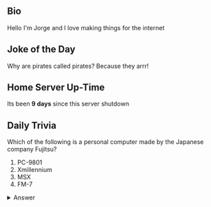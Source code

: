 ## Bio

Hello I'm Jorge and I love making things for the internet

## Joke of the Day

Why are pirates called pirates? Because they arrr!

## Home Server Up-Time

Its been **9 days** since this server shutdown


## Daily Trivia

Which of the following is a personal computer made by the Japanese company Fujitsu?
 1. PC-9801
 2. Xmillennium 
 3. MSX
 4. FM-7

<details>
  <summary>Answer</summary>
  FM-7
</details>
